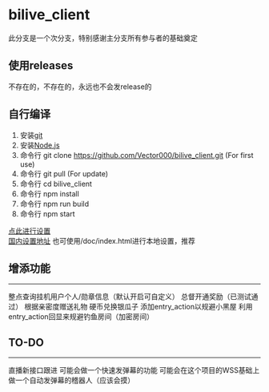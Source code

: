 # bilive_client

此分支是一个次分支，特别感谢主分支所有参与者的基础奠定

## 使用releases
不存在的，不存在的，永远也不会发release的

## 自行编译
1. 安装[git](https://git-scm.com/downloads)
2. 安装[Node.js](https://nodejs.org/)
3. 命令行 git clone https://github.com/Vector000/bilive_client.git (For first use)
4. 命令行 git pull (For update)
5. 命令行 cd bilive_client
6. 命令行 npm install
7. 命令行 npm run build
8. 命令行 npm start

[点此进行设置](http://github.halaal.win/bilive_client/)\
[国内设置地址](http://lzoczr.gitee.io/bilive_client_view/)
也可使用/doc/index.html进行本地设置，推荐

## 增添功能
------
  整点查询挂机用户个人/勋章信息（默认开启可自定义）
  总督开通奖励（已测试通过）
  根据亲密度赠送礼物
  硬币兑换银瓜子
  添加entry_action以规避小黑屋
  利用entry_action回显来规避钓鱼房间（加密房间）

## TO-DO
------
  直播新接口跟进
  可能会做一个快速发弹幕的功能
  可能会在这个项目的WSS基础上做一个自动发弹幕的稽器人（应该会摸）
